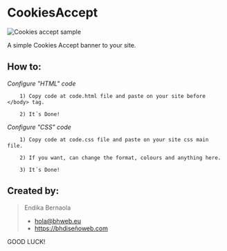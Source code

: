 # CookiesAccept
![Cookies accept sample](https://bhdiseñoweb.com/temporal/archivo/GitHub/img/cookies.jpg)


A simple Cookies Accept banner to your site.

How to:
----------------------------

*Configure "HTML" code*

        1) Copy code at code.html file and paste on your site before </body> tag.
        
        2) It´s Done!
        
*Configure "CSS" code*
        
        1) Copy code at code.css file and paste on your site css main file.
        
        2) If you want, can change the format, colours and anything here.
        
        3) It´s Done!

Created by:
---

> Endika Bernaola
> * hola@bhweb.eu
> * https://bhdiseñoweb.com



GOOD LUCK!
